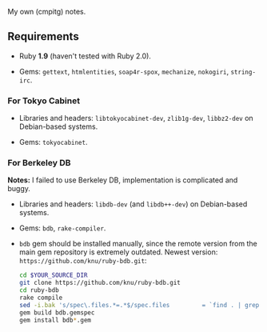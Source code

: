 My own (cmpitg) notes.

## Requirements

* Ruby **1.9** (haven't tested with Ruby 2.0).

* Gems: `gettext`, `htmlentities`, `soap4r-spox`, `mechanize`, `nokogiri`, `string-irc`.

### For Tokyo Cabinet

* Libraries and headers: `libtokyocabinet-dev`, `zlib1g-dev`, `libbz2-dev` on Debian-based systems.

* Gems: `tokyocabinet`.

### For Berkeley DB

**Notes:** I failed to use Berkeley DB, implementation is complicated and buggy.

* Libraries and headers: `libdb-dev` (and `libdb++-dev`) on Debian-based systems.

* Gems: `bdb`, `rake-compiler`.

* `bdb` gem should be installed manually, since the remote version from the main gem repository is extremely outdated.  Newest version: `https://github.com/knu/ruby-bdb.git`:

    ```sh
    cd $YOUR_SOURCE_DIR
    git clone https://github.com/knu/ruby-bdb.git
    cd ruby-bdb
    rake compile
    sed -i.bak 's/spec\.files.*=.*$/spec.files         = `find . | grep -v "\.git" | grep -v "\.\/tmp\/"`.split($\/)/g' bdb.gemspec
    gem build bdb.gemspec
    gem install bdb*.gem
    ```
